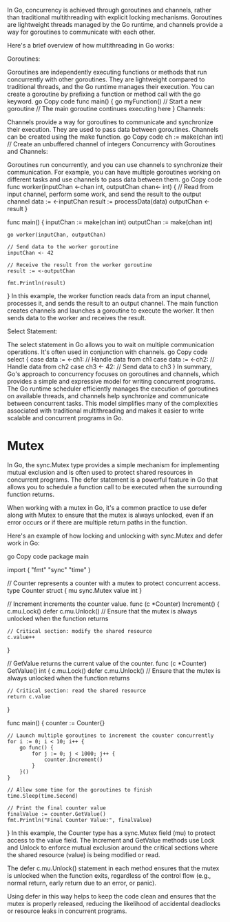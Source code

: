 In Go, concurrency is achieved through goroutines and channels, rather than traditional multithreading with explicit locking mechanisms. Goroutines are lightweight threads managed by the Go runtime, and channels provide a way for goroutines to communicate with each other.

Here's a brief overview of how multithreading in Go works:

Goroutines:

Goroutines are independently executing functions or methods that run concurrently with other goroutines.
They are lightweight compared to traditional threads, and the Go runtime manages their execution.
You can create a goroutine by prefixing a function or method call with the go keyword.
go
Copy code
func main() {
go myFunction() // Start a new goroutine
// The main goroutine continues executing here
}
Channels:

Channels provide a way for goroutines to communicate and synchronize their execution.
They are used to pass data between goroutines.
Channels can be created using the make function.
go
Copy code
ch := make(chan int) // Create an unbuffered channel of integers
Concurrency with Goroutines and Channels:

Goroutines run concurrently, and you can use channels to synchronize their communication.
For example, you can have multiple goroutines working on different tasks and use channels to pass data between them.
go
Copy code
func worker(inputChan <-chan int, outputChan chan<- int) {
// Read from input channel, perform some work, and send the result to the output channel
data := <-inputChan
result := processData(data)
outputChan <- result
}

func main() {
inputChan := make(chan int)
outputChan := make(chan int)

    go worker(inputChan, outputChan)

    // Send data to the worker goroutine
    inputChan <- 42

    // Receive the result from the worker goroutine
    result := <-outputChan

    fmt.Println(result)
}
In this example, the worker function reads data from an input channel, processes it, and sends the result to an output channel. The main function creates channels and launches a goroutine to execute the worker. It then sends data to the worker and receives the result.

Select Statement:

The select statement in Go allows you to wait on multiple communication operations. It's often used in conjunction with channels.
go
Copy code
select {
case data := <-ch1:
// Handle data from ch1
case data := <-ch2:
// Handle data from ch2
case ch3 <- 42:
// Send data to ch3
}
In summary, Go's approach to concurrency focuses on goroutines and channels, which provides a simple and expressive model for writing concurrent programs. The Go runtime scheduler efficiently manages the execution of goroutines on available threads, and channels help synchronize and communicate between concurrent tasks. This model simplifies many of the complexities associated with traditional multithreading and makes it easier to write scalable and concurrent programs in Go.


# Mutex
In Go, the sync.Mutex type provides a simple mechanism for implementing mutual exclusion and is often used to protect shared resources in concurrent programs. The defer statement is a powerful feature in Go that allows you to schedule a function call to be executed when the surrounding function returns.

When working with a mutex in Go, it's a common practice to use defer along with Mutex to ensure that the mutex is always unlocked, even if an error occurs or if there are multiple return paths in the function.

Here's an example of how locking and unlocking with sync.Mutex and defer work in Go:

go
Copy code
package main

import (
"fmt"
"sync"
"time"
)

// Counter represents a counter with a mutex to protect concurrent access.
type Counter struct {
mu    sync.Mutex
value int
}

// Increment increments the counter value.
func (c *Counter) Increment() {
c.mu.Lock()
defer c.mu.Unlock() // Ensure that the mutex is always unlocked when the function returns

	// Critical section: modify the shared resource
	c.value++
}

// GetValue returns the current value of the counter.
func (c *Counter) GetValue() int {
c.mu.Lock()
defer c.mu.Unlock() // Ensure that the mutex is always unlocked when the function returns

	// Critical section: read the shared resource
	return c.value
}

func main() {
counter := Counter{}

	// Launch multiple goroutines to increment the counter concurrently
	for i := 0; i < 10; i++ {
		go func() {
			for j := 0; j < 1000; j++ {
				counter.Increment()
			}
		}()
	}

	// Allow some time for the goroutines to finish
	time.Sleep(time.Second)

	// Print the final counter value
	finalValue := counter.GetValue()
	fmt.Println("Final Counter Value:", finalValue)
}
In this example, the Counter type has a sync.Mutex field (mu) to protect access to the value field. The Increment and GetValue methods use Lock and Unlock to enforce mutual exclusion around the critical sections where the shared resource (value) is being modified or read.

The defer c.mu.Unlock() statement in each method ensures that the mutex is unlocked when the function exits, regardless of the control flow (e.g., normal return, early return due to an error, or panic).

Using defer in this way helps to keep the code clean and ensures that the mutex is properly released, reducing the likelihood of accidental deadlocks or resource leaks in concurrent programs.





